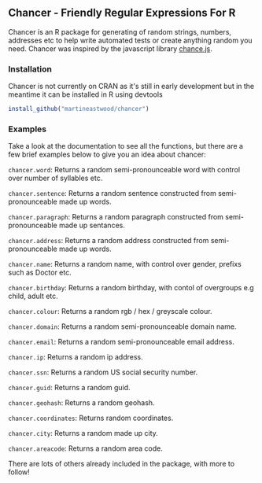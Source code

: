 ## Chancer - Friendly Regular Expressions For R

Chancer is an R package for generating of random strings, numbers, addresses etc to help write automated tests or create anything random you need. Chancer was inspired by the javascript library [chance.js](http://chancejs.com).

### Installation
Chancer is not currently on CRAN as it's still in early development but in the meantime it can be installed in R using devtools

```R
install_github("martineastwood/chancer")
```

### Examples

Take a look at the documentation to see all the functions, but there are a few brief examples below to give you an idea about chancer:

`chancer.word`: Returns a random semi-pronounceable word with control over number of syllables etc.

`chancer.sentence`: Returns a random sentence constructed from semi-pronounceable made up words.

`chancer.paragraph`: Returns a random paragraph constructed from semi-pronounceable made up sentances.

`chancer.address`: Returns a random address constructed from semi-pronounceable made up words.

`chancer.name`: Returns a random name, with control over gender, prefixs such as Doctor etc.

`chancer.birthday`: Returns a random birthday, with contol of overgroups e.g child, adult etc.

`chancer.colour`: Returns a random rgb / hex / greyscale colour.

`chancer.domain`: Returns a random semi-pronounceable domain name.

`chancer.email`: Returns a random semi-pronounceable email address.

`chancer.ip`: Returns a random ip address.

`chancer.ssn`: Returns a random US social security number.

`chancer.guid`: Returns a random guid.

`chancer.geohash`: Returns a random geohash.

`chancer.coordinates`: Returns random coordinates.

`chancer.city`: Returns a random made up city.

`chancer.areacode`: Returns a random area code.

There are lots of others already included in the package, with more to follow! 